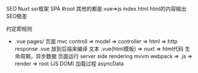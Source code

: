 SEO Nuxt ssr框架
SPA #root 其他的都是.vue=>js
index.html html的内容输出 SEO极差

约定即规则

- .vue pages/  页面 
    mvc controll => model => controller => html => http response
    .vue 放到后端来编译
    文本 .vue(html模板) => nuxt => html代码
    生命周期，异步数据 页面运行  server side rendering
    mvvm webpack => .js => render => root (JS DOM)
    加载过程
    asyncData
